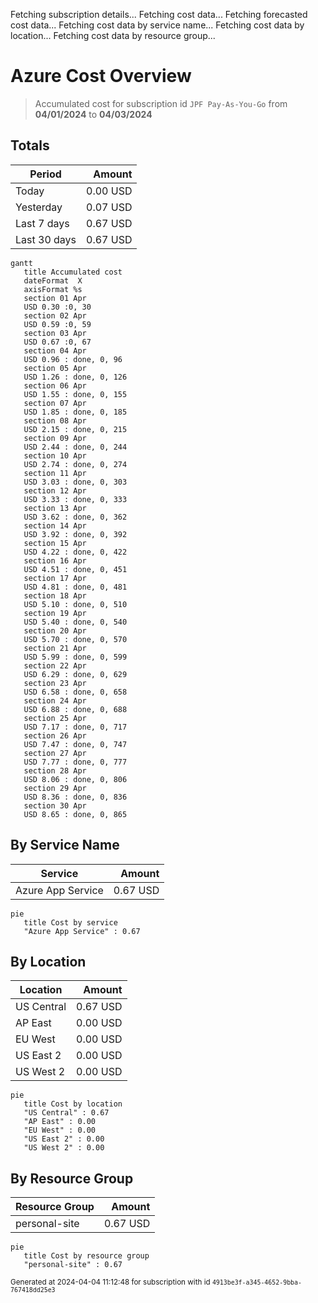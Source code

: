 Fetching subscription details...
Fetching cost data...
Fetching forecasted cost data...
Fetching cost data by service name...
Fetching cost data by location...
Fetching cost data by resource group...
# Azure Cost Overview

> Accumulated cost for subscription id `JPF Pay-As-You-Go` from **04/01/2024** to **04/03/2024**

## Totals

|Period|Amount|
|---|---:|
|Today|0.00 USD|
|Yesterday|0.07 USD|
|Last 7 days|0.67 USD|
|Last 30 days|0.67 USD|

```mermaid
gantt
   title Accumulated cost
   dateFormat  X
   axisFormat %s
   section 01 Apr
   USD 0.30 :0, 30
   section 02 Apr
   USD 0.59 :0, 59
   section 03 Apr
   USD 0.67 :0, 67
   section 04 Apr
   USD 0.96 : done, 0, 96
   section 05 Apr
   USD 1.26 : done, 0, 126
   section 06 Apr
   USD 1.55 : done, 0, 155
   section 07 Apr
   USD 1.85 : done, 0, 185
   section 08 Apr
   USD 2.15 : done, 0, 215
   section 09 Apr
   USD 2.44 : done, 0, 244
   section 10 Apr
   USD 2.74 : done, 0, 274
   section 11 Apr
   USD 3.03 : done, 0, 303
   section 12 Apr
   USD 3.33 : done, 0, 333
   section 13 Apr
   USD 3.62 : done, 0, 362
   section 14 Apr
   USD 3.92 : done, 0, 392
   section 15 Apr
   USD 4.22 : done, 0, 422
   section 16 Apr
   USD 4.51 : done, 0, 451
   section 17 Apr
   USD 4.81 : done, 0, 481
   section 18 Apr
   USD 5.10 : done, 0, 510
   section 19 Apr
   USD 5.40 : done, 0, 540
   section 20 Apr
   USD 5.70 : done, 0, 570
   section 21 Apr
   USD 5.99 : done, 0, 599
   section 22 Apr
   USD 6.29 : done, 0, 629
   section 23 Apr
   USD 6.58 : done, 0, 658
   section 24 Apr
   USD 6.88 : done, 0, 688
   section 25 Apr
   USD 7.17 : done, 0, 717
   section 26 Apr
   USD 7.47 : done, 0, 747
   section 27 Apr
   USD 7.77 : done, 0, 777
   section 28 Apr
   USD 8.06 : done, 0, 806
   section 29 Apr
   USD 8.36 : done, 0, 836
   section 30 Apr
   USD 8.65 : done, 0, 865
```

## By Service Name

|Service|Amount|
|---|---:|
|Azure App Service|0.67 USD|

```mermaid
pie
   title Cost by service
   "Azure App Service" : 0.67
```

## By Location

|Location|Amount|
|---|---:|
|US Central|0.67 USD|
|AP East|0.00 USD|
|EU West|0.00 USD|
|US East 2|0.00 USD|
|US West 2|0.00 USD|

```mermaid
pie
   title Cost by location
   "US Central" : 0.67
   "AP East" : 0.00
   "EU West" : 0.00
   "US East 2" : 0.00
   "US West 2" : 0.00
```

## By Resource Group

|Resource Group|Amount|
|---|---:|
|personal-site|0.67 USD|

```mermaid
pie
   title Cost by resource group
   "personal-site" : 0.67
```

<sup>Generated at 2024-04-04 11:12:48 for subscription with id `4913be3f-a345-4652-9bba-767418dd25e3`</sup>

